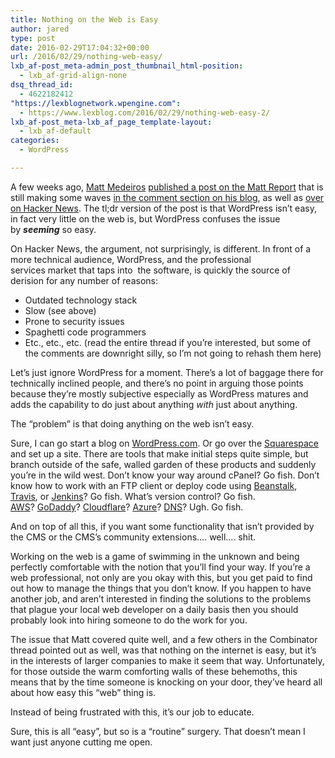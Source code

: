 ```yaml
---
title: Nothing on the Web is Easy
author: jared
type: post
date: 2016-02-29T17:04:32+00:00
url: /2016/02/29/nothing-web-easy/
lxb_af-post_meta-admin_post_thumbnail_html-position:
  - lxb_af-grid-align-none
dsq_thread_id:
  - 4622182412
"https://lexblognetwork.wpengine.com":
  - https://www.lexblog.com/2016/02/29/nothing-web-easy-2/
lxb_af-post_meta-lxb_af_page_template-layout:
  - lxb_af-default
categories:
  - WordPress

---
```

A few weeks ago, [Matt Medeiros][1] [published a post on the Matt Report][2] that is still making some waves [in the comment section on his blog][3], as well as [over on Hacker News][4]. The tl;dr version of the post is that WordPress isn&#8217;t easy, in fact very little on the web is, but WordPress confuses the issue by _**seeming**_ so easy.

On Hacker News, the argument, not surprisingly, is different. In front of a more technical audience, WordPress, and the professional services market that taps into  the software, is quickly the source of derision for any number of reasons:

  * Outdated technology stack
  * Slow (see above)
  * Prone to security issues
  * Spaghetti code programmers
  * Etc., etc., etc. (read the entire thread if you&#8217;re interested, but some of the comments are downright silly, so I&#8217;m not going to rehash them here)

<!--more-->

Let&#8217;s just ignore WordPress for a moment. There&#8217;s a lot of baggage there for technically inclined people, and there&#8217;s no point in arguing those points because they&#8217;re mostly subjective especially as WordPress matures and adds the capability to do just about anything _with_ just about anything.

The &#8220;problem&#8221; is that doing anything on the web isn&#8217;t easy.

Sure, I can go start a blog on [WordPress.com][5]. Or go over the [Squarespace][6] and set up a site. There are tools that make initial steps quite simple, but branch outside of the safe, walled garden of these products and suddenly you&#8217;re in the wild west. Don&#8217;t know your way around cPanel? Go fish. Don&#8217;t know how to work with an FTP client or deploy code using [Beanstalk][7], [Travis][8], or [Jenkins][9]? Go fish. What&#8217;s version control? Go fish. [AWS][10]? [GoDaddy][11]? [Cloudflare][12]? [Azure][13]? [DNS][14]? Ugh. Go fish.

And on top of all this, if you want some functionality that isn&#8217;t provided by the CMS or the CMS&#8217;s community extensions&#8230;. well&#8230;. shit.

Working on the web is a game of swimming in the unknown and being perfectly comfortable with the notion that you&#8217;ll find your way. If you&#8217;re a web professional, not only are you okay with this, but you get paid to find out how to manage the things that you don&#8217;t know. If you happen to have another job, and aren&#8217;t interested in finding the solutions to the problems that plague your local web developer on a daily basis then you should probably look into hiring someone to do the work for you.

The issue that Matt covered quite well, and a few others in the Combinator thread pointed out as well, was that nothing on the internet is easy, but it&#8217;s in the interests of larger companies to make it seem that way. Unfortunately, for those outside the warm comforting walls of these behemoths, this means that by the time someone is knocking on your door, they&#8217;ve heard all about how easy this &#8220;web&#8221; thing is.

Instead of being frustrated with this, it&#8217;s our job to educate.

Sure, this is all &#8220;easy&#8221;, but so is a &#8220;routine&#8221; surgery. That doesn&#8217;t mean I want just anyone cutting me open.

 [1]: https://twitter.com/mattmedeiros
 [2]: https://mattreport.com/wordpress-is-not-easy/
 [3]: https://mattreport.com/wordpress-is-not-easy/#comments
 [4]: https://news.ycombinator.com/item?id=11192508
 [5]: https://wordpress.com/
 [6]: http://www.squarespace.com/
 [7]: http://beanstalkapp.com/
 [8]: https://travis-ci.org/
 [9]: https://jenkins-ci.org/
 [10]: https://aws.amazon.com/
 [11]: https://www.godaddy.com/
 [12]: https://www.cloudflare.com/
 [13]: https://azure.microsoft.com/en-us/
 [14]: https://en.wikipedia.org/wiki/Domain_Name_System